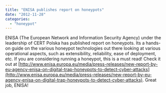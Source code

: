 ```yaml
---
title: "ENISA publishes report on honeypots"
date: "2012-11-28"
categories: 
  - "honeypot"
---
```


ENISA (The European Network and Information Security Agency) under the leadership of CERT Polska has published report on honeypots. Its a hands-on guide on the various honeypot technologies out there looking at various operational aspects, such as extensibility, reliability, ease of deployment, etc. If you are considering running a honeypot, this is a must read! Check it out at [http://www.enisa.europa.eu/media/press-releases/new-report-by-eu-agency-enisa-on-digital-trap-honeypots-to-detect-cyber-attacks](http://www.enisa.europa.eu/media/press-releases/new-report-by-eu-agency-enisa-on-digital-trap-honeypots-to-detect-cyber-attacks). Great job, ENISA!

